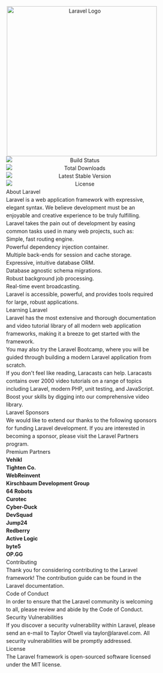 <p align="center"><a href="https://laravel.com" target="_blank"><img src="https://raw.githubusercontent.com/laravel/art/master/logo-lockup/5%20SVG/2%20CMYK/1%20Full%20Color/laravel-logolockup-cmyk-red.svg" width="400" alt="Laravel Logo"></a></p>

<style>
    /* ! tailwindcss v3.2.4 | MIT License | https://tailwindcss.com */*,::after,::before{box-sizing:border-box;border-width:0;border-style:solid;border-color:#e5e7eb}::after,::before{--tw-content:''}html{line-height:1.5;-webkit-text-size-adjust:100%;-moz-tab-size:4;tab-size:4;font-family:Figtree, sans-serif;font-feature-settings:normal}body{margin:0;line-height:inherit}hr{height:0;color:inherit;border-top-width:1px}abbr:where([title]){-webkit-text-decoration:underline dotted;text-decoration:underline dotted}h1,h2,h3,h4,h5,h6{font-size:inherit;font-weight:inherit}a{color:inherit;text-decoration:inherit}b,strong{font-weight:bolder}code,kbd,pre,samp{font-family:ui-monospace, SFMono-Regular, Menlo, Monaco, Consolas, "Liberation Mono", "Courier New", monospace;font-size:1em}small{font-size:80%}sub,sup{font-size:75%;line-height:0;position:relative;vertical-align:baseline}sub{bottom:-.25em}sup{top:-.5em}table{text-indent:0;border-color:inherit;border-collapse:collapse}button,input,optgroup,select,textarea{font-family:inherit;font-size:100%;font-weight:inherit;line-height:inherit;color:inherit;margin:0;padding:0}button,select{text-transform:none}[type=button],[type=reset],[type=submit],button{-webkit-appearance:button;background-color:transparent;background-image:none}:-moz-focusring{outline:auto}:-moz-ui-invalid{box-shadow:none}progress{vertical-align:baseline}::-webkit-inner-spin-button,::-webkit-outer-spin-button{height:auto}[type=search]{-webkit-appearance:textfield;outline-offset:-2px}::-webkit-search-decoration{-webkit-appearance:none}::-webkit-file-upload-button{-webkit-appearance:button;font:inherit}summary{display:list-item}blockquote,dd,dl,figure,h1,h2,h3,h4,h5,h6,hr,p,pre{margin:0}fieldset{margin:0;padding:0}legend{padding:0}menu,ol,ul{list-style:none;margin:0;padding:0}textarea{resize:vertical}input::placeholder,textarea::placeholder{opacity:1;color:#9ca3af}[role=button],button{cursor:pointer}:disabled{cursor:default}audio,canvas,embed,iframe,img,object,svg,video{display:block;vertical-align:middle}img,video{max-width:100%;height:auto}[hidden]{display:none}*, ::before, ::after{--tw-border-spacing-x:0;--tw-border-spacing-y:0;--tw-translate-x:0;--tw-translate-y:0;--tw-rotate:0;--tw-skew-x:0;--tw-skew-y:0;--tw-scale-x:1;--tw-scale-y:1;--tw-pan-x: ;--tw-pan-y: ;--tw-pinch-zoom: ;--tw-scroll-snap-strictness:proximity;--tw-ordinal: ;--tw-slashed-zero: ;--tw-numeric-figure: ;--tw-numeric-spacing: ;--tw-numeric-fraction: ;--tw-ring-inset: ;--tw-ring-offset-width:0px;--tw-ring-offset-color:#fff;--tw-ring-color:rgb(59 130 246 / 0.5);--tw-ring-offset-shadow:0 0 #0000;--tw-ring-shadow:0 0 #0000;--tw-shadow:0 0 #0000;--tw-shadow-colored:0 0 #0000;--tw-blur: ;--tw-brightness: ;--tw-contrast: ;--tw-grayscale: ;--tw-hue-rotate: ;--tw-invert: ;--tw-saturate: ;--tw-sepia: ;--tw-drop-shadow: ;--tw-backdrop-blur: ;--tw-backdrop-brightness: ;--tw-backdrop-contrast: ;--tw-backdrop-grayscale: ;--tw-backdrop-hue-rotate: ;--tw-backdrop-invert: ;--tw-backdrop-opacity: ;--tw-backdrop-saturate: ;--tw-backdrop-sepia: }::-webkit-backdrop{--tw-border-spacing-x:0;--tw-border-spacing-y:0;--tw-translate-x:0;--tw-translate-y:0;--tw-rotate:0;--tw-skew-x:0;--tw-skew-y:0;--tw-scale-x:1;--tw-scale-y:1;--tw-pan-x: ;--tw-pan-y: ;--tw-pinch-zoom: ;--tw-scroll-snap-strictness:proximity;--tw-ordinal: ;--tw-slashed-zero: ;--tw-numeric-figure: ;--tw-numeric-spacing: ;--tw-numeric-fraction: ;--tw-ring-inset: ;--tw-ring-offset-width:0px;--tw-ring-offset-color:#fff;--tw-ring-color:rgb(59 130 246 / 0.5);--tw-ring-offset-shadow:0 0 #0000;--tw-ring-shadow:0 0 #0000;--tw-shadow:0 0 #0000;--tw-shadow-colored:0 0 #0000;--tw-blur: ;--tw-brightness: ;--tw-contrast: ;--tw-grayscale: ;--tw-hue-rotate: ;--tw-invert: ;--tw-saturate: ;--tw-sepia: ;--tw-drop-shadow: ;--tw-backdrop-blur: ;--tw-backdrop-brightness: ;--tw-backdrop-contrast: ;--tw-backdrop-grayscale: ;--tw-backdrop-hue-rotate: ;--tw-backdrop-invert: ;--tw-backdrop-opacity: ;--tw-backdrop-saturate: ;--tw-backdrop-sepia: }::backdrop{--tw-border-spacing-x:0;--tw-border-spacing-y:0;--tw-translate-x:0;--tw-translate-y:0;--tw-rotate:0;--tw-skew-x:0;--tw-skew-y:0;--tw-scale-x:1;--tw-scale-y:1;--tw-pan-x: ;--tw-pan-y: ;--tw-pinch-zoom: ;--tw-scroll-snap-strictness:proximity;--tw-ordinal: ;--tw-slashed-zero: ;--tw-numeric-figure: ;--tw-numeric-spacing: ;--tw-numeric-fraction: ;--tw-ring-inset: ;--tw-ring-offset-width:0px;--tw-ring-offset-color:#fff;--tw-ring-color:rgb(59 130 246 / 0.5);--tw-ring-offset-shadow:0 0 #0000;--tw-ring-shadow:0 0 #0000;--tw-shadow:0 0 #0000;--tw-shadow-colored:0 0 #0000;--tw-blur: ;--tw-brightness: ;--tw-contrast: ;--tw-grayscale: ;--tw-hue-rotate: ;--tw-invert: ;--tw-saturate: ;--tw-sepia: ;--tw-drop-shadow: ;--tw-backdrop-blur: ;--tw-backdrop-brightness: ;--tw-backdrop-contrast: ;--tw-backdrop-grayscale: ;--tw-backdrop-hue-rotate: ;--tw-backdrop-invert: ;--tw-backdrop-opacity: ;--tw-backdrop-saturate: ;--tw-backdrop-sepia: }.relative{position:relative}.mx-auto{margin-left:auto;margin-right:auto}.mx-6{margin-left:1.5rem;margin-right:1.5rem}.ml-4{margin-left:1rem}.mt-16{margin-top:4rem}.mt-6{margin-top:1.5rem}.mt-4{margin-top:1rem}.-mt-px{margin-top:-1px}.mr-1{margin-right:0.25rem}.flex{display:flex}.inline-flex{display:inline-flex}.grid{display:grid}.h-16{height:4rem}.h-7{height:1.75rem}.h-6{height:1.5rem}.h-5{height:1.25rem}.min-h-screen{min-height:100vh}.w-auto{width:auto}.w-16{width:4rem}.w-7{width:1.75rem}.w-6{width:1.5rem}.w-5{width:1.25rem}.max-w-7xl{max-width:80rem}.shrink-0{flex-shrink:0}.scale-100{--tw-scale-x:1;--tw-scale-y:1;transform:translate(var(--tw-translate-x), var(--tw-translate-y)) rotate(var(--tw-rotate)) skewX(var(--tw-skew-x)) skewY(var(--tw-skew-y)) scaleX(var(--tw-scale-x)) scaleY(var(--tw-scale-y))}.grid-cols-1{grid-template-columns:repeat(1, minmax(0, 1fr))}.items-center{align-items:center}.justify-center{justify-content:center}.gap-6{gap:1.5rem}.gap-4{gap:1rem}.self-center{align-self:center}.rounded-lg{border-radius:0.5rem}.rounded-full{border-radius:9999px}.bg-gray-100{--tw-bg-opacity:1;background-color:rgb(243 244 246 / var(--tw-bg-opacity))}.bg-white{--tw-bg-opacity:1;background-color:rgb(255 255 255 / var(--tw-bg-opacity))}.bg-red-50{--tw-bg-opacity:1;background-color:rgb(254 242 242 / var(--tw-bg-opacity))}.bg-dots-darker{background-image:url("data:image/svg+xml,%3Csvg width='30' height='30' viewBox='0 0 30 30' fill='none' xmlns='http://www.w3.org/2000/svg'%3E%3Cpath d='M1.22676 0C1.91374 0 2.45351 0.539773 2.45351 1.22676C2.45351 1.91374 1.91374 2.45351 1.22676 2.45351C0.539773 2.45351 0 1.91374 0 1.22676C0 0.539773 0.539773 0 1.22676 0Z' fill='rgba(0,0,0,0.07)'/%3E%3C/svg%3E")}.from-gray-700\/50{--tw-gradient-from:rgb(55 65 81 / 0.5);--tw-gradient-to:rgb(55 65 81 / 0);--tw-gradient-stops:var(--tw-gradient-from), var(--tw-gradient-to)}.via-transparent{--tw-gradient-to:rgb(0 0 0 / 0);--tw-gradient-stops:var(--tw-gradient-from), transparent, var(--tw-gradient-to)}.bg-center{background-position:center}.stroke-red-500{stroke:#ef4444}.stroke-gray-400{stroke:#9ca3af}.p-6{padding:1.5rem}.px-6{padding-left:1.5rem;padding-right:1.5rem}.text-center{text-align:center}.text-right{text-align:right}.text-xl{font-size:1.25rem;line-height:1.75rem}.text-sm{font-size:0.875rem;line-height:1.25rem}.font-semibold{font-weight:600}.leading-relaxed{line-height:1.625}.text-gray-600{--tw-text-opacity:1;color:rgb(75 85 99 / var(--tw-text-opacity))}.text-gray-900{--tw-text-opacity:1;color:rgb(17 24 39 / var(--tw-text-opacity))}.text-gray-500{--tw-text-opacity:1;color:rgb(107 114 128 / var(--tw-text-opacity))}.underline{-webkit-text-decoration-line:underline;text-decoration-line:underline}.antialiased{-webkit-font-smoothing:antialiased;-moz-osx-font-smoothing:grayscale}.shadow-2xl{--tw-shadow:0 25px 50px -12px rgb(0 0 0 / 0.25);--tw-shadow-colored:0 25px 50px -12px var(--tw-shadow-color);box-shadow:var(--tw-ring-offset-shadow, 0 0 #0000), var(--tw-ring-shadow, 0 0 #0000), var(--tw-shadow)}.shadow-gray-500\/20{--tw-shadow-color:rgb(107 114 128 / 0.2);--tw-shadow:var(--tw-shadow-colored)}.transition-all{transition-property:all;transition-timing-function:cubic-bezier(0.4, 0, 0.2, 1);transition-duration:150ms}.selection\:bg-red-500 *::selection{--tw-bg-opacity:1;background-color:rgb(239 68 68 / var(--tw-bg-opacity))}.selection\:text-white *::selection{--tw-text-opacity:1;color:rgb(255 255 255 / var(--tw-text-opacity))}.selection\:bg-red-500::selection{--tw-bg-opacity:1;background-color:rgb(239 68 68 / var(--tw-bg-opacity))}.selection\:text-white::selection{--tw-text-opacity:1;color:rgb(255 255 255 / var(--tw-text-opacity))}.hover\:text-gray-900:hover{--tw-text-opacity:1;color:rgb(17 24 39 / var(--tw-text-opacity))}.hover\:text-gray-700:hover{--tw-text-opacity:1;color:rgb(55 65 81 / var(--tw-text-opacity))}.focus\:rounded-sm:focus{border-radius:0.125rem}.focus\:outline:focus{outline-style:solid}.focus\:outline-2:focus{outline-width:2px}.focus\:outline-red-500:focus{outline-color:#ef4444}.group:hover .group-hover\:stroke-gray-600{stroke:#4b5563}.z-10{z-index: 10}@media (prefers-reduced-motion: no-preference){.motion-safe\:hover\:scale-\[1\.01\]:hover{--tw-scale-x:1.01;--tw-scale-y:1.01;transform:translate(var(--tw-translate-x), var(--tw-translate-y)) rotate(var(--tw-rotate)) skewX(var(--tw-skew-x)) skewY(var(--tw-skew-y)) scaleX(var(--tw-scale-x)) scaleY(var(--tw-scale-y))}}@media (prefers-color-scheme: dark){.dark\:bg-gray-900{--tw-bg-opacity:1;background-color:rgb(17 24 39 / var(--tw-bg-opacity))}.dark\:bg-gray-800\/50{background-color:rgb(31 41 55 / 0.5)}.dark\:bg-red-800\/20{background-color:rgb(153 27 27 / 0.2)}.dark\:bg-dots-lighter{background-image:url("data:image/svg+xml,%3Csvg width='30' height='30' viewBox='0 0 30 30' fill='none' xmlns='http://www.w3.org/2000/svg'%3E%3Cpath d='M1.22676 0C1.91374 0 2.45351 0.539773 2.45351 1.22676C2.45351 1.91374 1.91374 2.45351 1.22676 2.45351C0.539773 2.45351 0 1.91374 0 1.22676C0 0.539773 0.539773 0 1.22676 0Z' fill='rgba(255,255,255,0.07)'/%3E%3C/svg%3E")}.dark\:bg-gradient-to-bl{background-image:linear-gradient(to bottom left, var(--tw-gradient-stops))}.dark\:stroke-gray-600{stroke:#4b5563}.dark\:text-gray-400{--tw-text-opacity:1;color:rgb(156 163 175 / var(--tw-text-opacity))}.dark\:text-white{--tw-text-opacity:1;color:rgb(255 255 255 / var(--tw-text-opacity))}.dark\:shadow-none{--tw-shadow:0 0 #0000;--tw-shadow-colored:0 0 #0000;box-shadow:var(--tw-ring-offset-shadow, 0 0 #0000), var(--tw-ring-shadow, 0 0 #0000), var(--tw-shadow)}.dark\:ring-1{--tw-ring-offset-shadow:var(--tw-ring-inset) 0 0 0 var(--tw-ring-offset-width) var(--tw-ring-offset-color);--tw-ring-shadow:var(--tw-ring-inset) 0 0 0 calc(1px + var(--tw-ring-offset-width)) var(--tw-ring-color);box-shadow:var(--tw-ring-offset-shadow), var(--tw-ring-shadow), var(--tw-shadow, 0 0 #0000)}.dark\:ring-inset{--tw-ring-inset:inset}.dark\:ring-white\/5{--tw-ring-color:rgb(255 255 255 / 0.05)}.dark\:hover\:text-white:hover{--tw-text-opacity:1;color:rgb(255 255 255 / var(--tw-text-opacity))}.group:hover .dark\:group-hover\:stroke-gray-400{stroke:#9ca3af}}@media (min-width: 640px){.sm\:fixed{position:fixed}.sm\:top-0{top:0px}.sm\:right-0{right:0px}.sm\:ml-0{margin-left:0px}.sm\:flex{display:flex}.sm\:items-center{align-items:center}.sm\:justify-center{justify-content:center}.sm\:justify-between{justify-content:space-between}.sm\:text-left{text-align:left}.sm\:text-right{text-align:right}}@media (min-width: 768px){.md\:grid-cols-2{grid-template-columns:repeat(2, minmax(0, 1fr))}}@media (min-width: 1024px){.lg\:gap-8{gap:2rem}.lg\:p-8{padding:2rem}}
</style>

<p align="center">
<a href="https://github.com/laravel/framework/actions"><img src="https://github.com/laravel/framework/workflows/tests/badge.svg" alt="Build Status"></a>
<a href="https://packagist.org/packages/laravel/framework"><img src="https://img.shields.io/packagist/dt/laravel/framework" alt="Total Downloads"></a>
<a href="https://packagist.org/packages/laravel/framework"><img src="https://img.shields.io/packagist/v/laravel/framework" alt="Latest Stable Version"></a>
<a href="https://packagist.org/packages/laravel/framework"><img src="https://img.shields.io/packagist/l/laravel/framework" alt="License"></a>
</p>

## About Laravel

Laravel is a web application framework with expressive, elegant syntax. We believe development must be an enjoyable and creative experience to be truly fulfilling. Laravel takes the pain out of development by easing common tasks used in many web projects, such as:

- [Simple, fast routing engine](https://laravel.com/docs/routing).
- [Powerful dependency injection container](https://laravel.com/docs/container).
- Multiple back-ends for [session](https://laravel.com/docs/session) and [cache](https://laravel.com/docs/cache) storage.
- Expressive, intuitive [database ORM](https://laravel.com/docs/eloquent).
- Database agnostic [schema migrations](https://laravel.com/docs/migrations).
- [Robust background job processing](https://laravel.com/docs/queues).
- [Real-time event broadcasting](https://laravel.com/docs/broadcasting).

Laravel is accessible, powerful, and provides tools required for large, robust applications.

## Learning Laravel

Laravel has the most extensive and thorough [documentation](https://laravel.com/docs) and video tutorial library of all modern web application frameworks, making it a breeze to get started with the framework.

You may also try the [Laravel Bootcamp](https://bootcamp.laravel.com), where you will be guided through building a modern Laravel application from scratch.

If you don't feel like reading, [Laracasts](https://laracasts.com) can help. Laracasts contains over 2000 video tutorials on a range of topics including Laravel, modern PHP, unit testing, and JavaScript. Boost your skills by digging into our comprehensive video library.

## Laravel Sponsors

We would like to extend our thanks to the following sponsors for funding Laravel development. If you are interested in becoming a sponsor, please visit the [Laravel Partners program](https://partners.laravel.com).

### Premium Partners

- **[Vehikl](https://vehikl.com/)**
- **[Tighten Co.](https://tighten.co)**
- **[WebReinvent](https://webreinvent.com/)**
- **[Kirschbaum Development Group](https://kirschbaumdevelopment.com)**
- **[64 Robots](https://64robots.com)**
- **[Curotec](https://www.curotec.com/services/technologies/laravel/)**
- **[Cyber-Duck](https://cyber-duck.co.uk)**
- **[DevSquad](https://devsquad.com/hire-laravel-developers)**
- **[Jump24](https://jump24.co.uk)**
- **[Redberry](https://redberry.international/laravel/)**
- **[Active Logic](https://activelogic.com)**
- **[byte5](https://byte5.de)**
- **[OP.GG](https://op.gg)**

## Contributing

Thank you for considering contributing to the Laravel framework! The contribution guide can be found in the [Laravel documentation](https://laravel.com/docs/contributions).

## Code of Conduct

In order to ensure that the Laravel community is welcoming to all, please review and abide by the [Code of Conduct](https://laravel.com/docs/contributions#code-of-conduct).

## Security Vulnerabilities

If you discover a security vulnerability within Laravel, please send an e-mail to Taylor Otwell via [taylor@laravel.com](mailto:taylor@laravel.com). All security vulnerabilities will be promptly addressed.

## License

The Laravel framework is open-sourced software licensed under the [MIT license](https://opensource.org/licenses/MIT).
